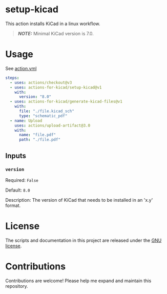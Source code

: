 # setup-kicad

This action installs KiCad in a linux workflow.

> **_NOTE:_** Minimal KiCad version is 7.0.

# Usage

See [action.yml](action.yml)

```yaml
steps:
  - uses: actions/checkout@v3
  - uses: actions-for-kicad/setup-kicad@v1
    with:
      version: "8.0"
  - uses: actions-for-kicad/generate-kicad-files@v1
    with:
      file: "./file.kicad_sch"
      type: "schematic_pdf"
  - name: Upload
    uses: actions/upload-artifact@3.0
    with:
      name: "file.pdf"
      path: "./file.pdf"
```

## Inputs

### `version`

Required: `False`

Default: `8.0`

Description: The version of KiCad that needs to be installed in an 'x.y' format.

# License

The scripts and documentation in this project are released under the [GNU license](LICENSE).

# Contributions

Contributions are welcome! Please help me expand and maintain this repository.
